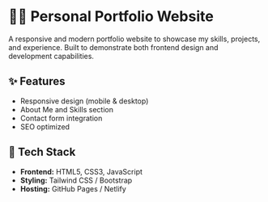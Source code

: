 # 🧑‍💻 Personal Portfolio Website

A responsive and modern portfolio website to showcase my skills, projects, and experience. Built to demonstrate both frontend design and development capabilities.

## ✨ Features

- Responsive design (mobile & desktop)
- About Me and Skills section
- Contact form integration
- SEO optimized

## 🧰 Tech Stack

- **Frontend:** HTML5, CSS3, JavaScript  
- **Styling:** Tailwind CSS / Bootstrap 
- **Hosting:** GitHub Pages / Netlify  


